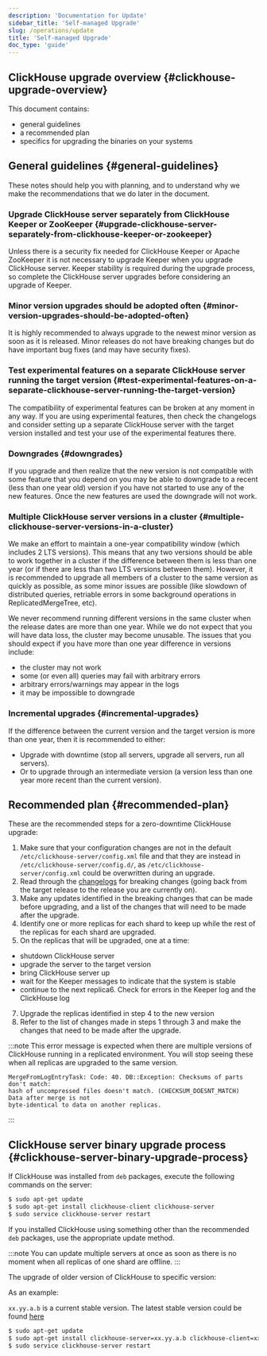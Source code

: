 ```yaml
---
description: 'Documentation for Update'
sidebar_title: 'Self-managed Upgrade'
slug: /operations/update
title: 'Self-managed Upgrade'
doc_type: 'guide'
---
```


## ClickHouse upgrade overview {#clickhouse-upgrade-overview}

This document contains:
- general guidelines
- a recommended plan
- specifics for upgrading the binaries on your systems

## General guidelines {#general-guidelines}

These notes should help you with planning, and to understand why we make the recommendations that we do later in the document.

### Upgrade ClickHouse server separately from ClickHouse Keeper or ZooKeeper {#upgrade-clickhouse-server-separately-from-clickhouse-keeper-or-zookeeper}
Unless there is a security fix needed for ClickHouse Keeper or Apache ZooKeeper it is not necessary to upgrade Keeper when you upgrade ClickHouse server.  Keeper stability is required during the upgrade process, so complete the ClickHouse server upgrades before considering an upgrade of Keeper.

### Minor version upgrades should be adopted often {#minor-version-upgrades-should-be-adopted-often}
It is highly recommended to always upgrade to the newest minor version as soon as it is released. Minor releases do not have breaking changes but do have important bug fixes (and may have security fixes).

### Test experimental features on a separate ClickHouse server running the target version {#test-experimental-features-on-a-separate-clickhouse-server-running-the-target-version}

The compatibility of experimental features can be broken at any moment in any way.  If you are using experimental features, then check the changelogs and consider setting up a separate ClickHouse server with the target version installed and test your use of the experimental features there.

### Downgrades {#downgrades}
If you upgrade and then realize that the new version is not compatible with some feature that you depend on you may be able to downgrade to a recent (less than one year old) version if you have not started to use any of the new features.  Once the new features are used the downgrade will not work.

### Multiple ClickHouse server versions in a cluster {#multiple-clickhouse-server-versions-in-a-cluster}

We make an effort to maintain a one-year compatibility window (which includes 2 LTS versions). This means that any two versions should be able to work together in a cluster if the difference between them is less than one year (or if there are less than two LTS versions between them). However, it is recommended to upgrade all members of a cluster to the same version as quickly as possible, as some minor issues are possible (like slowdown of distributed queries, retriable errors in some background operations in ReplicatedMergeTree, etc).

We never recommend running different versions in the same cluster when the release dates are more than one year. While we do not expect that you will have data loss, the cluster may become unusable. The issues that you should expect if you have more than one year difference in versions include:

- the cluster may not work
- some (or even all) queries may fail with arbitrary errors
- arbitrary errors/warnings may appear in the logs
- it may be impossible to downgrade

### Incremental upgrades {#incremental-upgrades}

If the difference between the current version and the target version is more than one year, then it is recommended to either:
- Upgrade with downtime (stop all servers, upgrade all servers, run all servers).
- Or to upgrade through an intermediate version (a version less than one year more recent than the current version).

## Recommended plan {#recommended-plan}

These are the recommended steps for a zero-downtime ClickHouse upgrade:

1. Make sure that your configuration changes are not in the default `/etc/clickhouse-server/config.xml` file and that they are instead in `/etc/clickhouse-server/config.d/`, as `/etc/clickhouse-server/config.xml` could be overwritten during an upgrade.
2. Read through the [changelogs](/whats-new/changelog/index.md) for breaking changes (going back from the target release to the release you are currently on).
3. Make any updates identified in the breaking changes that can be made before upgrading, and a list of the changes that will need to be made after the upgrade.
4. Identify one or more replicas for each shard to keep up while the rest of the replicas for each shard are upgraded.
5. On the replicas that will be upgraded, one at a time:
- shutdown ClickHouse server  
- upgrade the server to the target version  
- bring ClickHouse server up  
- wait for the Keeper messages to indicate that the system is stable  
- continue to the next replica6. Check for errors in the Keeper log and the ClickHouse log
7. Upgrade the replicas identified in step 4 to the new version
8. Refer to the list of changes made in steps 1 through 3 and make the changes that need to be made after the upgrade.

:::note
This error message is expected when there are multiple versions of ClickHouse running in a replicated environment.  You will stop seeing these when all replicas are upgraded to the same version.
```text
MergeFromLogEntryTask: Code: 40. DB::Exception: Checksums of parts don't match:
hash of uncompressed files doesn't match. (CHECKSUM_DOESNT_MATCH)  Data after merge is not
byte-identical to data on another replicas.
```
:::

## ClickHouse server binary upgrade process {#clickhouse-server-binary-upgrade-process}

If ClickHouse was installed from `deb` packages, execute the following commands on the server:

```bash
$ sudo apt-get update
$ sudo apt-get install clickhouse-client clickhouse-server
$ sudo service clickhouse-server restart
```

If you installed ClickHouse using something other than the recommended `deb` packages, use the appropriate update method.

:::note
You can update multiple servers at once as soon as there is no moment when all replicas of one shard are offline.
:::

The upgrade of older version of ClickHouse to specific version:

As an example:

`xx.yy.a.b` is a current stable version. The latest stable version could be found [here](https://github.com/ClickHouse/ClickHouse/releases)

```bash
$ sudo apt-get update
$ sudo apt-get install clickhouse-server=xx.yy.a.b clickhouse-client=xx.yy.a.b clickhouse-common-static=xx.yy.a.b
$ sudo service clickhouse-server restart
```
